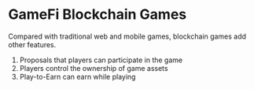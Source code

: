 # GameFi Blockchain Games



Compared with traditional web and mobile games, blockchain games add other features.

1. Proposals that players can participate in the game
2. Players control the ownership of game assets
3. Play-to-Earn can earn while playing
